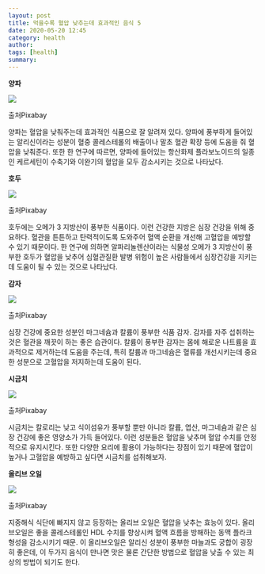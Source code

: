 ```yaml
---
layout: post
title: 먹을수록 혈압 낮추는데 효과적인 음식 5
date: 2020-05-20 12:45
category: health
author: 
tags: [health]
summary: 
---
```



**양파**

![](https://img1.daumcdn.net/thumb/R720x0/?fname=https%3A%2F%2Ft1.daumcdn.net%2Fliveboard%2Finterstella-story%2Fd41e351d03aa4a5394879378da6f54d2.JPG)

출처Pixabay

양파는 혈압을 낮춰주는데 효과적인 식품으로 잘 알려져 있다. 양파에 풍부하게 들어있는 알리신이라는 성분이 혈중 콜레스테롤의 배출이나 말초 혈관 확장 등에 도움을 줘 혈압을 낮춰준다. 또한 한 연구에 따르면, 양파에 들어있는 항산화제 플라보노이드의 일종인 케르세틴이 수축기와 이완기의 혈압을 모두 감소시키는 것으로 나타났다.

**호두**

![](https://img1.daumcdn.net/thumb/R720x0/?fname=https%3A%2F%2Ft1.daumcdn.net%2Fliveboard%2Finterstella-story%2F8c4df0340e0441858ca0a426956f8285.JPG)

출처Pixabay

호두에는 오메가 3 지방산이 풍부한 식품이다. 이런 건강한 지방은 심장 건강을 위해 중요하다. 혈관을 튼튼하고 탄력적이도록 도와주어 혈액 순환을 개선해 고혈압을 예방할 수 있기 때문이다. 한 연구에 의하면 알파리놀렌산이라는 식물성 오메가 3 지방산이 풍부한 호두가 혈압을 낮추어 심혈관질환 발병 위험이 높은 사람들에서 심장건강을 지키는데 도움이 될 수 있는 것으로 나타났다.

**감자**

![](https://img1.daumcdn.net/thumb/R720x0/?fname=https%3A%2F%2Ft1.daumcdn.net%2Fliveboard%2Finterstella-story%2F229ede89759d4b5885d04605e61666c2.JPG)

출처Pixabay

심장 건강에 중요한 성분인 마그네슘과 칼륨이 풍부한 식품 감자. 감자를 자주 섭취하는 것은 혈관을 깨끗이 하는 좋은 습관이다. 칼륨이 풍부한 감자는 몸에 해로운 나트륨을 효과적으로 제거하는데 도움을 주는데, 특히 칼륨과 마그네슘은 혈류를 개선시키는데 중요한 성분으로 고혈압을 저지하는데 도움이 된다.

**시금치**

![](https://img1.daumcdn.net/thumb/R720x0/?fname=https%3A%2F%2Ft1.daumcdn.net%2Fliveboard%2Finterstella-story%2Fab33f9e13d7b48a78b93eba6007d7b0b.JPG)

출처Pixabay

시금치는 칼로리는 낮고 식이섬유가 풍부할 뿐만 아니라 칼륨, 엽산, 마그네슘과 같은 심장 건강에 좋은 영양소가 가득 들어있다. 이런 성분들은 혈압을 낮추며 혈압 수치를 안정적으로 유지시킨다. 또한 다양한 요리에 활용이 가능하다는 장점이 있기 때문에 혈압이 높거나 고혈압을 예방하고 싶다면 시금치를 섭취해보자.

**올리브 오일**

![](https://img1.daumcdn.net/thumb/R720x0/?fname=https%3A%2F%2Ft1.daumcdn.net%2Fliveboard%2Finterstella-story%2F52c8ab0280db410ebe223fdedbed9da5.JPG)

출처Pixabay

지중해식 식단에 빠지지 않고 등장하는 올리브 오일은 혈압을 낮추는 효능이 있다. 올리브오일은 좋을 콜레스테롤인 HDL 수치를 향상시켜 혈액 흐름을 방해하는 동맥 플라크 형성을 감소시키기 때문. 이 올리브오일은 알리신 성분이 풍부한 마늘과도 궁합이 굉장히 좋은데, 이 두가지 음식이 만나면 맛은 물론 간단한 방법으로 혈압을 낮출 수 있는 최상의 방법이 되기도 한다.